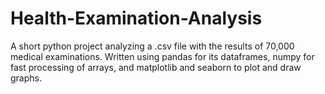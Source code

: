 # Health-Examination-Analysis
A short python project analyzing a .csv file with the results of 70,000 medical examinations. Written using pandas for its dataframes, numpy for fast processing of arrays, and matplotlib and seaborn to plot and draw graphs.
